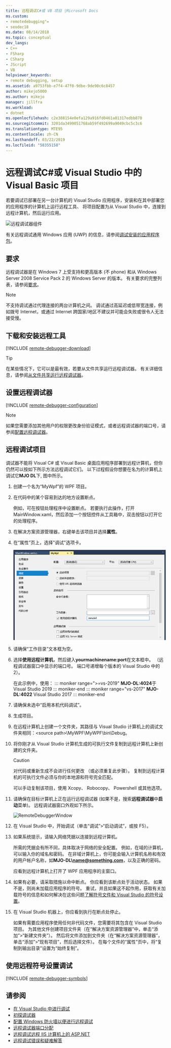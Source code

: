 ```yaml
---
title: 远程调试C#或 VB 项目 |Microsoft Docs
ms.custom:
- remotedebugging"=
- seodec18
ms.date: 08/14/2018
ms.topic: conceptual
dev_langs:
- C++
- FSharp
- CSharp
- JScript
- VB
helpviewer_keywords:
- remote debugging, setup
ms.assetid: a9753fbb-e7f4-47f0-9dbe-9de90c6c8457
author: mikejo5000
ms.author: mikejo
manager: jillfra
ms.workload:
- dotnet
ms.openlocfilehash: c2e388154e0efa129a916fd0461a01317edbb870
ms.sourcegitcommit: 3201da3499051768ab59f492699a9049cbc5c3c6
ms.translationtype: MTE95
ms.contentlocale: zh-CN
ms.lasthandoff: 03/22/2019
ms.locfileid: "58355158"
---
```

# <a name="remote-debugging-a-c-or-visual-basic-project-in-visual-studio"></a>远程调试C#或 Visual Studio 中的 Visual Basic 项目
若要调试已部署在另一台计算机的 Visual Studio 应用程序，安装和在其中部署您的应用程序的计算机上运行远程工具、 将项目配置为从 Visual Studio 中，连接到远程计算机，然后运行应用。

![远程调试器组件](../debugger/media/remote-debugger-client-apps.png "Remote_debugger_components")

有关远程调试通用 Windows 应用 (UWP) 的信息，请参阅[调试安装的应用程序包](debug-installed-app-package.md)。

## <a name="requirements"></a>要求

远程调试器是在 Windows 7 上受支持和更高版本 (不 phone) 和从 Windows Server 2008 Service Pack 2 的 Windows Server 的版本。 有关要求的完整列表，请参阅[要求](../debugger/remote-debugging.md#requirements_msvsmon)。

> [!NOTE]
> 不支持调试通过代理连接的两台计算机之间。 调试通过高延迟或低带宽连接，例如拨号 Internet，或通过 Internet 跨国家/地区不建议并可能会失败或很令人无法接受慢。

## <a name="download-and-install-the-remote-tools"></a>下载和安装远程工具

[!INCLUDE [remote-debugger-download](../debugger/includes/remote-debugger-download.md)]

> [!TIP]
> 在某些情况下，它可以是最有效，若要从文件共享运行远程调试器。 有关详细信息，请参阅[从文件共享运行远程调试器](../debugger/remote-debugging.md#fileshare_msvsmon)。

## <a name="BKMK_setup"></a>设置远程调试器

[!INCLUDE [remote-debugger-configuration](../debugger/includes/remote-debugger-configuration.md)]

> [!NOTE]
> 如果您需要添加其他用户的权限更改身份验证模式，或者远程调试器的端口号，请参阅[配置远程调试器](../debugger/remote-debugging.md#configure_msvsmon)。

## <a name="remote_csharp"></a> 远程调试项目
调试器不能将 Visual C# 或 Visual Basic 桌面应用程序部署到远程计算机，但你仍然可以按如下所示方法远程调试它们。 以下过程假设你想要在名为的计算机上调试它**MJO DL**下, 图中所示。

1. 创建一个名为“MyWpf”的 WPF 项目。

2. 在代码中的某个容易到达的地方设置断点。

    例如，可在按钮处理程序中设置断点。 若要执行此操作，打开 MainWindow.xaml，然后添加一个按钮控件从工具箱中，双击按钮以打开它的处理程序。

3. 在解决方案资源管理器，右键单击该项目并选择**属性**。

4. 在“属性”页上，选择"调试"选项卡。

    ![RemoteDebuggerCSharp](../debugger/media/remotedebuggercsharp.png "RemoteDebuggerCSharp")

5. 请确保“工作目录”文本框为空。

6. 选择**使用远程计算机**，然后键入**yourmachinename:port**在文本框中。 （远程调试器窗口中显示的端口号。 端口号递增每个版本的 Visual Studio 中的 2）。

    在此示例中，使用：
    ::: moniker range=">=vs-2019"
    **MJO-DL:4024**于 Visual Studio 2019
    ::: moniker-end
    ::: moniker range="vs-2017"
    **MJO-DL:4022** Visual Studio 2017
    ::: moniker-end

7. 请确保未选中“启用本机代码调试”。

8. 生成项目。

9. 在远程计算机上创建一个文件夹，其路径与 Visual Studio 计算机上的调试文件夹相同：\<source path>\MyWPF\MyWPF\bin\Debug。

10. 将你刚才从 Visual Studio 计算机生成的可执行文件复制到远程计算机上新创建的文件夹。

    > [!CAUTION]
    >  对代码或重新生成不会进行任何更改 （或必须重复此步骤）。 复制到远程计算机的可执行文件必须与你的本地源和符号完全匹配。

    可以手动复制该项目，使用 Xcopy、 Robocopy、 Powershell 或其他选项。

11. 请确保在目标计算机上正在运行远程调试器 (如果不是，搜索**远程调试器**中**启动**菜单)。 远程调试器窗口外观如下所示。

     ![RemoteDebuggerWindow](../debugger/media/remotedebuggerwindow.png "RemoteDebuggerWindow")

12. 在 Visual Studio 中，开始调试（单击“调试”>“启动调试”，或按 F5）。

13. 如果系统提示，请输入网络凭据以连接到远程计算机。

     所需的凭据会有所不同，具体取决于网络的安全配置。 例如，在域的计算机，可以输入你的域名和密码。 在非域计算机上，你可能会输入计算机名称和有效的用户帐户名称，如<strong>MJO-DL\name@something.com</strong>，以及正确的密码。

     应看到远程计算机上打开了 WPF 应用程序的主窗口。

14. 如果有必要，请采取措施以命中断点。 你应看到该断点处于活动状态。 如果不是，则尚未加载应用程序的符号。 重试，并且如果这不起作用，获取有关加载符号的信息和如何解决在这些问题[了解符号文件和 Visual Studio 的符号设置](https://devblogs.microsoft.com/devops/understanding-symbol-files-and-visual-studios-symbol-settings/)。

15. 在 Visual Studio 机器上，你应看到执行在断点处停止。

    如果有需要应用程序使用任何非代码文件，您需要将其包含在 Visual Studio 项目。 为其他文件创建项目文件夹（在“解决方案资源管理器”中，单击“添加”>“新建文件夹”）。 然后将文件添加到文件夹（在“解决方案资源管理器”，单击“添加”>“现有项目”，然后选择文件）。 在每个文件的“属性”页中，将“复制到输出目录”设置为“始终复制”。

## <a name="set-up-debugging-with-remote-symbols"></a>使用远程符号设置调试

[!INCLUDE [remote-debugger-symbols](../debugger/includes/remote-debugger-symbols.md)]

## <a name="see-also"></a>请参阅
- [在 Visual Studio 中进行调试](../debugger/index.md)
- [初探调试器](../debugger/debugger-feature-tour.md)
- [配置 Windows 防火墙以便进行远程调试](../debugger/configure-the-windows-firewall-for-remote-debugging.md)
- [远程调试器端口分配](../debugger/remote-debugger-port-assignments.md)
- [远程调试远程 IIS 计算机上的 ASP.NET](../debugger/remote-debugging-aspnet-on-a-remote-iis-computer.md)
- [远程调试错误和疑难解答](../debugger/remote-debugging-errors-and-troubleshooting.md)